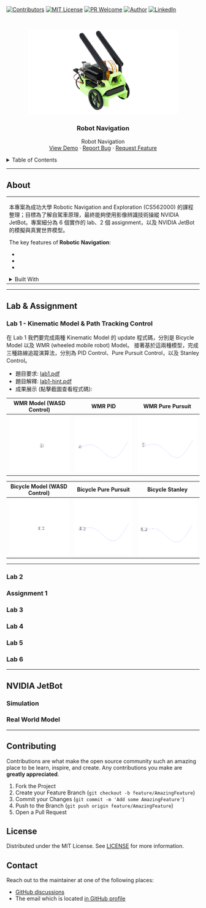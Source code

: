 <!--
*** Thanks for checking out the Robotic-Navigation. If you have a suggestion
*** that would make this better, please fork the repo and create a pull request
*** or simply open an issue with the tag "enhancement".
*** Thanks again! Now go create something AMAZING! :D
***
*** To avoid retyping too much info. Do a search and replace for the following:
*** github_username (that is "windsuzu"), repo_name (that is "Robotic-Navigation"), Robot Navigation, project_description
-->

<!-- [![Issues][issues-shield]][issues-url] -->
[![Contributors][contributors-shield]][contributors-url]
[![MIT License][license-shield]][license-url]
[![PR Welcome][pr-welcome-shield]](#contributing)
[![Author][author-shield]][author-url]
[![LinkedIn][linkedin-shield]][linkedin-url]


<!-- PROJECT LOGO -->
<br />
<p align="center">
  <a href="https://github.com/windsuzu/Robotic-Navigation">
    <img src="images/jetbot.png" alt="Logo" height=220>
  </a>

  <h3 align="center">Robot Navigation</h3>

  <p align="center">
    Robot Navigation
    <br />
    <a href="https://github.com/windsuzu/Robotic-Navigation">View Demo</a>
    ·
    <a href="https://github.com/windsuzu/Robotic-Navigation/issues">Report Bug</a>
    ·
    <a href="https://github.com/windsuzu/Robotic-Navigation/issues">Request Feature</a>
  </p>
</p>


<details>
<summary>Table of Contents</summary>

* [About](#about)
* [Lab & Assignment](#lab--assignment)
  * [Lab 1 - Kinematic Model & Path Tracking Control](#lab-1---kinematic-model--path-tracking-control)
  * [Lab 2](#lab-2)
  * [Assignment 1](#assignment-1)
  * [Lab 3](#lab-3)
  * [Lab 4](#lab-4)
  * [Lab 5](#lab-5)
  * [Lab 6](#lab-6)
* [NVIDIA JetBot](#nvidia-jetbot)
  * [Simulation](#simulation)
  * [Real World Model](#real-world-model)
* [Contributing](#contributing)
* [License](#license)
* [Contact](#contact)

</details>

---

<!-- ABOUT THE PROJECT -->
## About

<table>
<tr>
<td>

本專案為成功大學  Robotic Navigation and Exploration (CS562000) 的課程整理；目標為了解自駕車原理，最終能夠使用影像辨識技術操縱 NVIDIA JetBot。專案細分為 6 個實作的 lab、2 個 assignment，以及 NVIDIA JetBot 的模擬與真實世界模型。

The key features of **Robotic Navigation**:

- 
- 
- 

<details close>
<summary>Built With</summary>
<br>

* Python 3
* OpenCV 2
* PyTorch

</details>

</td>
</tr>
</table>

---

## Lab & Assignment

### Lab 1 - Kinematic Model & Path Tracking Control

在 Lab 1 我們要完成兩種 Kinematic Model 的 update 程式碼，分別是 Bicycle Model 以及 WMR (wheeled mobile robot) Model。 接著基於這兩種模型，完成三種路線追蹤演算法，分別為 PID Control、Pure Pursuit Control，以及 Stanley Control。

- 題目要求: [lab1.pdf](lab1/lab1.pdf)
- 題目解釋: [lab1-hint.pdf](lab1/lab1_hint.pdf)
- 成果展示 (點擊截圖查看程式碼): 

| WMR Model (WASD Control)                                                     | WMR PID                                                                               | WMR Pure Pursuit                                                                                        |
| ---------------------------------------------------------------------------- | ------------------------------------------------------------------------------------- | ------------------------------------------------------------------------------------------------------- |
| [<img src="images/lab1/wmr_model.gif" width=250>](lab1/program/wmr_model.py) | [<img src="images/lab1/wmr_pid.gif" width=250>](lab1/program/PathTracking/wmr_pid.py) | [<img src="images/lab1/wmr_pure_pursuit.gif" width=250>](lab1/program/PathTracking/wmr_pure_pursuit.py) |

| Bicycle Model (WASD Control) | Bicycle Pure Pursuit | Bicycle Stanley |
| ---------------------------- | -------------------- | --------------- |
| [<img src="images/lab1/bicycle_model.gif" width=250>](lab1/program/bicycle_model.py)                             | [<img src="images/lab1/bicycle_pure_pursuit.gif" width=250>](lab1/program/PathTracking/bicycle_pure_pursuit.py)                     | [<img src="images/lab1/bicycle_stanley.gif" width=250>](lab1/program/PathTracking/bicycle_stanley.py)                |

---

### Lab 2


### Assignment 1


### Lab 3


### Lab 4


### Lab 5


### Lab 6

---

## NVIDIA JetBot

### Simulation



### Real World Model

---

## Contributing

Contributions are what make the open source community such an amazing place to be learn, inspire, and create. Any contributions you make are **greatly appreciated**.

1. Fork the Project
2. Create your Feature Branch (`git checkout -b feature/AmazingFeature`)
3. Commit your Changes (`git commit -m 'Add some AmazingFeature'`)
4. Push to the Branch (`git push origin feature/AmazingFeature`)
5. Open a Pull Request

## License

Distributed under the MIT License. See [LICENSE](https://github.com/windsuzu/Robotic-Navigation/blob/main/LICENSE) for more information.

## Contact

Reach out to the maintainer at one of the following places:

* [GitHub discussions](https://github.com/windsuzu/Robotic-Navigation/discussions)
* The email which is located [in GitHub profile](https://github.com/windsuzu)

[contributors-shield]: https://img.shields.io/github/contributors/windsuzu/Robotic-Navigation.svg?style=for-the-badge
[contributors-url]: https://github.com/windsuzu/Robotic-Navigation/graphs/contributors
[issues-shield]: https://img.shields.io/github/issues/windsuzu/Robotic-Navigation.svg?style=for-the-badge
[issues-url]: https://github.com/windsuzu/Robotic-Navigation/issues
[license-shield]: https://img.shields.io/github/license/windsuzu/Robotic-Navigation.svg?style=for-the-badge&label=license
[license-url]: https://github.com/windsuzu/Robotic-Navigation/blob/main/LICENSE.txt
[linkedin-shield]: https://img.shields.io/badge/-LinkedIn-black.svg?style=for-the-badge&logo=linkedin&colorB=555
[linkedin-url]: https://linkedin.com/in/windsuzu
[pr-welcome-shield]: https://shields.io/badge/PRs-Welcome-ff69b4?style=for-the-badge
[author-shield]: https://shields.io/badge/Made_with_%E2%9D%A4_by-windsuzu-F4A92F?style=for-the-badge
[author-url]: https://github.com/windsuzu